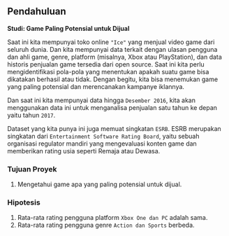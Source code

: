 ## Pendahuluan
**Studi: Game Paling Potensial untuk Dijual**

Saat ini kita mempunyai toko online `"Ice"` yang menjual video game dari seluruh dunia. Dan kita mempunyai data terkait dengan  ulasan pengguna dan ahli game, genre, platform (misalnya, Xbox atau PlayStation), dan data historis penjualan game tersedia dari open source. Saat ini kita perlu mengidentifikasi pola-pola yang menentukan apakah suatu game bisa dikatakan berhasil atau tidak. Dengan begitu, kita bisa menemukan game yang paling potensial dan merencanakan kampanye iklannya.

Dan saat ini kita mempunyai data hingga `Desember 2016`, kita akan menggunakan data ini untuk menganalisa penjualan satu tahun ke depan yaitu tahun `2017`.

Dataset yang kita punya ini juga memuat singkatan `ESRB`. ESRB merupakan singkatan dari `Entertainment Software Rating Board`, yaitu sebuah organisasi regulator mandiri yang mengevaluasi konten game dan memberikan rating usia seperti Remaja atau Dewasa.

### Tujuan Proyek
1. Mengetahui game apa yang paling potensial untuk dijual.

### Hipotesis
1. Rata-rata rating pengguna platform `Xbox One dan PC` adalah sama.
2. Rata-rata rating pengguna genre `Action dan Sports` berbeda.

